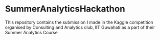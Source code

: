 # SummerAnalyticsHackathon
This repository contains the submission I made in the Kaggle competition organised by Consulting and Analytics club, IIT Guwahati as a part of their Summer Analytics Course 
